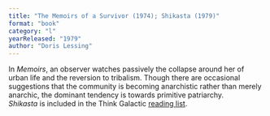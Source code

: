 ```yaml
---
title: "The Memoirs of a Survivor (1974); Shikasta (1979)"
format: "book"
category: "l"
yearReleased: "1979"
author: "Doris Lessing"
---
```

In _Memoirs_, an observer watches passively the collapse around her of  urban life and the reversion to tribalism. Though there are occasional  suggestions that the community is becoming anarchistic rather than merely  anarchic, the dominant tendency is towards primitive patriarchy.
 
_Shikasta_ is included in  the Think Galactic <a href="http://thinkgalactic.org/reading-lists/by-author/"> reading list</a>.
 
